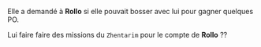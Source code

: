 Elle a demandé à **Rollo** si elle pouvait bosser avec lui pour gagner quelques PO.

Lui faire faire des missions du `Zhentarim` pour le compte de **Rollo** ??